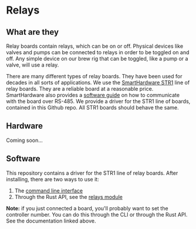 # Relays

## What are they
Relay boards contain relays, which can be on or off. Physical devices like valves and pumps
can be connected to relays in order to be toggled on and off. Any simple device on our brew rig that can be toggled, like a pump or a valve, will use a relay.

There are many different types of relay boards. They have been used for decades in all sorts of applications. We use the [SmartHardware STR1](https://www.smarthardware.eu/index.php) line of relay boards. They are a reliable board at a reasonable price. SmartHardware also provides a [software guide](https://www.smarthardware.eu/manual/str1xxxxxx_com.pdf) on how to communicate with the board over RS-485. We provide a driver for the STR1 line of boards, contained in this Github repo. All STR1 boards should behave the same.

## Hardware
Coming soon...

## Software
This repository contains a driver for the STR1 line of relay boards. After installing, there are two ways to use it:

1. The [command line interface](https://docs.rs/brewdrivers/0.2.2/brewdrivers/cli/index.html#relays)
2. Through the Rust API, see the [relays module](https://docs.rs/brewdrivers/0.2.2/brewdrivers/relays/index.html)

**Note:** if you just connected a board, you'll probably want to set the controller number. You can do this through the CLI or through the Rust API. See the documentation linked above.
